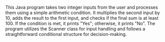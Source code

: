 This Java program takes two integer inputs from the user and processes them using a simple arithmetic condition. It multiplies the second input by 10, adds the result to the first input, and checks if the final sum is at least 100. If the condition is met, it prints "Yes"; otherwise, it prints "No". The program utilizes the Scanner class for input handling and follows a straightforward conditional structure for decision-making.
